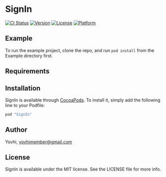 # SignIn

[![CI Status](http://img.shields.io/travis/Yovhi/SignIn.svg?style=flat)](https://travis-ci.org/Yovhi/SignIn)
[![Version](https://img.shields.io/cocoapods/v/SignIn.svg?style=flat)](http://cocoapods.org/pods/SignIn)
[![License](https://img.shields.io/cocoapods/l/SignIn.svg?style=flat)](http://cocoapods.org/pods/SignIn)
[![Platform](https://img.shields.io/cocoapods/p/SignIn.svg?style=flat)](http://cocoapods.org/pods/SignIn)

## Example

To run the example project, clone the repo, and run `pod install` from the Example directory first.

## Requirements

## Installation

SignIn is available through [CocoaPods](http://cocoapods.org). To install
it, simply add the following line to your Podfile:

```ruby
pod "SignIn"
```

## Author

Yovhi, yovhimember@gmail.com

## License

SignIn is available under the MIT license. See the LICENSE file for more info.
